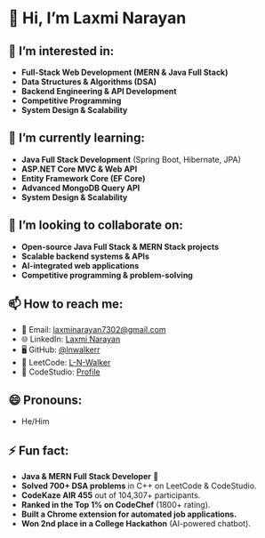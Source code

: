 # 👋 Hi, I’m Laxmi Narayan

## 👀 I’m interested in:
- **Full-Stack Web Development (MERN & Java Full Stack)**
- **Data Structures & Algorithms (DSA)**
- **Backend Engineering & API Development**
- **Competitive Programming**
- **System Design & Scalability**

## 🌱 I’m currently learning:
- **Java Full Stack Development** (Spring Boot, Hibernate, JPA)
- **ASP.NET Core MVC & Web API**
- **Entity Framework Core (EF Core)**
- **Advanced MongoDB Query API**
- **System Design & Scalability**

## 💞️ I’m looking to collaborate on:
- **Open-source Java Full Stack & MERN Stack projects**
- **Scalable backend systems & APIs**
- **AI-integrated web applications**
- **Competitive programming & problem-solving**

## 📫 How to reach me:
- 📧 Email: [laxminarayan7302@gmail.com](mailto:laxminarayan7302@gmail.com)
- 🌐 LinkedIn: [Laxmi Narayan](https://www.linkedin.com/in/laxmi-narayan-bb3394292/)
- 🖥️ GitHub: [@lnwalkerr](https://github.com/lnwalker)
- 🔗 LeetCode: [L-N-Walker](https://leetcode.com/u/L-N-Walker/)
- 🔗 CodeStudio: [Profile](https://www.naukri.com/code360/profile/7e736518-dc68-4a07-9a77-f8e9103b6290)

## 😄 Pronouns:
- He/Him

## ⚡ Fun fact:
- **Java & MERN Full Stack Developer** 🚀  
- **Solved 700+ DSA problems** in C++ on LeetCode & CodeStudio.  
- **CodeKaze AIR 455** out of 104,307+ participants.  
- **Ranked in the Top 1% on CodeChef** (1800+ rating).  
- **Built a Chrome extension for automated job applications.**  
- **Won 2nd place in a College Hackathon** (AI-powered chatbot).  
